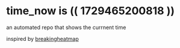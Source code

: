 # time_now is (( 1729465200818 ))

an automated repo that shows the currnent time

inspired by [breakingheatmap](https://github.com/breakingheatmap/breakingheatmap)